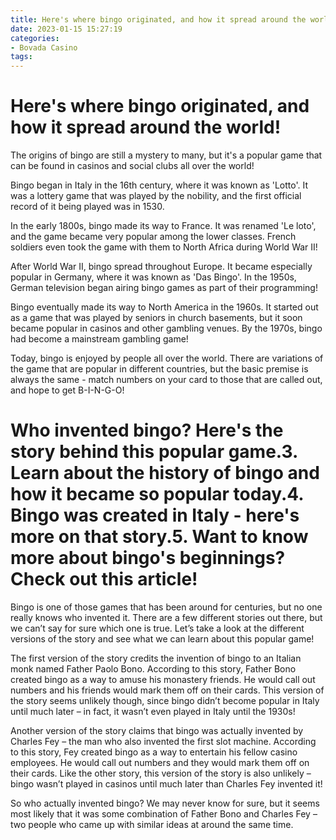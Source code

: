 ```yaml
---
title: Here's where bingo originated, and how it spread around the world!
date: 2023-01-15 15:27:19
categories:
- Bovada Casino
tags:
---
```



#  Here's where bingo originated, and how it spread around the world!

The origins of bingo are still a mystery to many, but it's a popular game that can be found in casinos and social clubs all over the world!

Bingo began in Italy in the 16th century, where it was known as 'Lotto'. It was a lottery game that was played by the nobility, and the first official record of it being played was in 1530.

In the early 1800s, bingo made its way to France. It was renamed 'Le loto', and the game became very popular among the lower classes. French soldiers even took the game with them to North Africa during World War II!

After World War II, bingo spread throughout Europe. It became especially popular in Germany, where it was known as 'Das Bingo'. In the 1950s, German television began airing bingo games as part of their programming!

Bingo eventually made its way to North America in the 1960s. It started out as a game that was played by seniors in church basements, but it soon became popular in casinos and other gambling venues. By the 1970s, bingo had become a mainstream gambling game!

Today, bingo is enjoyed by people all over the world. There are variations of the game that are popular in different countries, but the basic premise is always the same - match numbers on your card to those that are called out, and hope to get B-I-N-G-O!

#  Who invented bingo? Here's the story behind this popular game.3. Learn about the history of bingo and how it became so popular today.4. Bingo was created in Italy - here's more on that story.5. Want to know more about bingo's beginnings? Check out this article!

Bingo is one of those games that has been around for centuries, but no one really knows who invented it. There are a few different stories out there, but we can’t say for sure which one is true. Let’s take a look at the different versions of the story and see what we can learn about this popular game!

The first version of the story credits the invention of bingo to an Italian monk named Father Paolo Bono. According to this story, Father Bono created bingo as a way to amuse his monastery friends. He would call out numbers and his friends would mark them off on their cards. This version of the story seems unlikely though, since bingo didn’t become popular in Italy until much later – in fact, it wasn’t even played in Italy until the 1930s!

Another version of the story claims that bingo was actually invented by Charles Fey – the man who also invented the first slot machine. According to this story, Fey created bingo as a way to entertain his fellow casino employees. He would call out numbers and they would mark them off on their cards. Like the other story, this version of the story is also unlikely – bingo wasn’t played in casinos until much later than Charles Fey invented it!

So who actually invented bingo? We may never know for sure, but it seems most likely that it was some combination of Father Bono and Charles Fey – two people who came up with similar ideas at around the same time.
